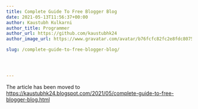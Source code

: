 ```yaml
---
title: Complete Guide To Free Blogger Blog
date: 2021-05-13T11:56:37+00:00
author: Kaustubh Kulkarni
author_title: Programmer
author_url: https://github.com/kaustubhk24
author_image_url: https://www.gravatar.com/avatar/b76fcfc82fc2e8fdc8075636f1735f61?s=200

slug: /complete-guide-to-free-blogger-blog/




---
```

The article has been moved to https://kaustubhk24.blogspot.com/2021/05/complete-guide-to-free-blogger-blog.html
